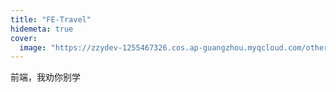 ```yaml
---
title: "FE-Travel"
hidemeta: true
cover:
  image: "https://zzydev-1255467326.cos.ap-guangzhou.myqcloud.com/other/cover/jest.png"
---
```


前端，我劝你别学
